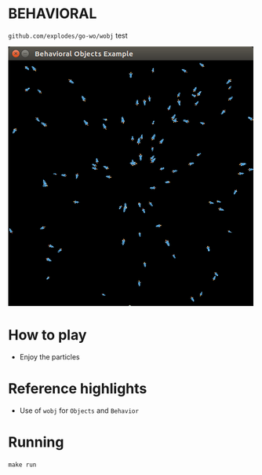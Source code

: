 BEHAVIORAL
==========

`github.com/explodes/go-wo/wobj` test

![Screenshot](https://raw.githubusercontent.com/explodes/go-wo/master/examples/behavioral/behavioral.png)

# How to play

 - Enjoy the particles

# Reference highlights

 - Use of `wobj` for `Objects` and `Behavior`

# Running

`make run`